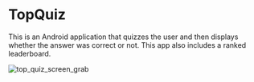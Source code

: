 # TopQuiz
This is an Android application that quizzes the user and then displays whether the answer was correct or not. This app also includes a ranked leaderboard.

![top_quiz_screen_grab](/LiceCap.gif?raw=true "Screen Grab")
      
